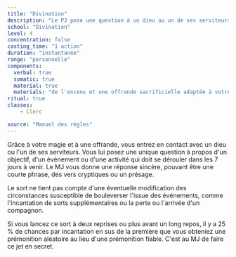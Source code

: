 ```yaml
---
title: "Divination"
description: "Le PJ pose une question à un dieu ou un de ses serviteurs."
school: "Divination"
level: 4
concentration: false
casting_time: "1 action"
duration: "instantanée"
range: "personnelle"
components:
  verbal: true
  somatic: true
  material: true
  materials: "de l'encens et une offrande sacrificielle adaptée à votre religion, l'ensemble valant au moins 25 po, et le sort consume les deux"
ritual: true
classes:
    - Clerc

source: "Manuel des règles"
---
```

Grâce à votre magie et à une offrande, vous entrez en contact avec un dieu ou l'un de ses serviteurs. Vous lui posez une unique question à propos d'un objectif, d'un événement ou d'une activité qui doit se dérouler dans les 7 jours à venir. Le MJ vous donne une réponse sincère, pouvant être une courte phrase, des vers cryptiques ou un présage.

Le sort ne tient pas compte d'une éventuelle modification des circonstances susceptible de bouleverser l'issue des événements, comme l'incantation de sorts supplémentaires ou la perte ou l'arrivée d'un compagnon.

Si vous lancez ce sort à deux reprises ou plus avant un long repos, il y a 25  % de chances par incantation en sus de la première que vous obteniez une prémonition aléatoire au lieu d'une prémonition fiable. C'est au MJ de faire ce jet en secret.
